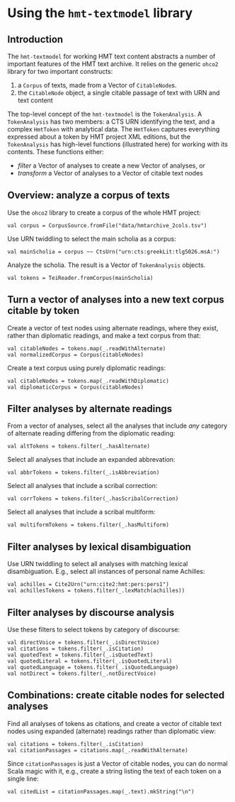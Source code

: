 # Using the `hmt-textmodel` library



## Introduction

The `hmt-textmodel` for working HMT text content abstracts a number of important features of the HMT text archive.  It relies on the generic `ohco2` library for two important  constructs:

1. a `Corpus` of texts, made from a Vector of `CitableNode`s.
2. the `CitableNode` object, a single citable passage of text with URN and text content


The top-level concept of the `hmt-textmodel` is the `TokenAnalysis`.  A `TokenAnalysis` has two members: a CTS URN identifying the text, and a complex `HmtToken` with analytical data. The `HmtToken` captures everything expressed about a token by HMT project XML editions, but the `TokenAnalysis`  has high-level functions (illustrated here) for working with its contents.  These functions either:

- *filter* a Vector of analyses to create a new Vector of analyses, or
- *transform* a Vector of analyses to a Vector of citable text nodes



## Overview: analyze a corpus of texts

Use the `ohco2` library to create a corpus of the whole HMT project:

    val corpus = CorpusSource.fromFile("data/hmtarchive_2cols.tsv")

Use URN twiddling to select the main scholia as a corpus:

    val mainScholia = corpus ~~ CtsUrn("urn:cts:greekLit:tlg5026.msA:")

Analyze the scholia. The result is a Vector of `TokenAnalysis` objects.

    val tokens = TeiReader.fromCorpus(mainScholia)




## Turn a vector of analyses into a new text corpus citable by token

Create a vector of text nodes using alternate readings, where they exist, rather than diplomatic readings, and make a text corpus from that:

    val citableNodes = tokens.map(_.readWithAlternate)
    val normalizedCorpus = Corpus(citableNodes)

Create a text corpus using purely diplomatic readings:

    val citableNodes = tokens.map(_.readWithDiplomatic)
    val diplomaticCorpus = Corpus(citableNodes)

## Filter analyses by alternate readings

From a vector of analyses, select all the analyses that include *any* category of alternate reading differing from the diplomatic reading:

    val altTokens = tokens.filter(_.hasAlternate)

Select all analyses that include an expanded abbrevation:

    val abbrTokens = tokens.filter(_.isAbbreviation)

Select all analyses that include a scribal correction:

    val corrTokens = tokens.filter(_.hasScribalCorrection)

Select all analyses that include a scribal multiform:

    val multiformTokens = tokens.filter(_.hasMultiform)


## Filter analyses by lexical disambiguation

Use URN twiddling to select all analyses with matching lexical disambiguation.  E.g., select all instances of personal name Achilles:

    val achilles = Cite2Urn("urn:cite2:hmt:pers:pers1")
    val achillesTokens = tokens.filter(_.lexMatch(achilles))



## Filter analyses by discourse analysis

Use these filters to select tokens by category of discourse:

    val directVoice = tokens.filter(_.isDirectVoice)
    val citations = tokens.filter(_.isCitation)
    val quotedText = tokens.filter(_.isQuotedText)
    val quotedLiteral = tokens.filter(_.isQuotedLiteral)
    val quotedLanguage = tokens.filter(_.isQuotedLanguage)
    val notDirect = tokens.filter(_.notDirectVoice)

## Combinations: create citable nodes for selected analyses

Find all analyses of tokens as citations, and create a vector of citable text nodes using expanded (alternate) readings rather than diplomatic view:

    val citations = tokens.filter(_.isCitation)
    val citationPassages = citations.map(_.readWithAlternate)

Since `citationPassages` is just a Vector of citable nodes, you can do normal Scala magic with it, e.g., create a string listing the text of each token on a single line:

    val citedList = citationPassages.map(_.text).mkString("\n")
